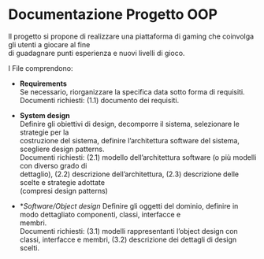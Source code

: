 # Documentazione Progetto OOP

Il	progetto	si	propone	di	realizzare	una	piattaforma	di	gaming	che	coinvolga	gli	utenti	a	giocare	al	fine	
di	guadagnare	punti	esperienza	e	nuovi	livelli	di	gioco.

I File comprendono:

* **Requirements**		
Se	necessario,	riorganizzare	la	specifica	data	sotto	forma	di	requisiti.	
Documenti	richiesti:	(1.1)	documento	dei	requisiti.	
	
* **System	design**	
Definire	gli	obiettivi	di	design,	decomporre	il	sistema,	selezionare	le	strategie	per	la	
costruzione	del	sistema,	definire	l’architettura	software	del	sistema,	scegliere	design	patterns.		
Documenti	richiesti:	(2.1)	modello	dell’architettura	software	(o	più	modelli	con	diverso	grado	di	
dettaglio),	(2.2)	descrizione	dell’architettura,	(2.3)	descrizione	delle	scelte	e	strategie	adottate	
(compresi	design	patterns)	
	
* **Software/Object	design*	
Definire	gli	oggetti	del	dominio,	definire	in	modo	dettagliato	componenti,	classi,	interfacce	e	
membri.		
Documenti	richiesti:	(3.1)	modelli	rappresentanti	l’object	design	con	classi,	interfacce	e	membri,	
(3.2)	descrizione	dei	dettagli	di	design	scelti.			
